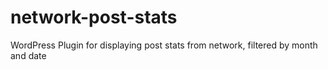 # network-post-stats
WordPress Plugin for displaying post stats from network, filtered by month and date
